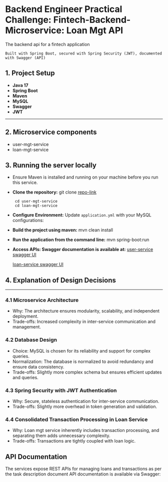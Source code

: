#  Backend Engineer Practical Challenge: Fintech-Backend-Microservice: Loan Mgt API
The backend api for a fintech application

`Built with Spring Boot, secured with Spring Security (JWT), documented with Swagger (API)`

## 1. Project Setup ##
- **Java 17**
- **Spring Boot**
- **Maven**
- **MySQL**
- **Swagger** 
- **JWT**

---

## 2. Microservice components
- user-mgt-service
- loan-mgt-service

## 3. Running the server locally ##
-   Ensure Maven is installed and running on your machine before you run this service.
- **Clone the repository:** git clone [repo-link](https://github.com/musty-codified/practical-challenge.git)

       cd user-mgt-service
       cd loan-mgt-service
- **Configure Environment:** Update `application.yml` with your MySQL configurations:
- **Build the project using maven:** mvn clean install
- **Run the application from the command line:** mvn spring-boot:run
- **Access APIs: Swagger documentation is available at:**
  [user-service swagger UI](http://localhost:8080/user-mgt-service/api/v1/swagger-ui/index.html#)

  [loan-service swagger UI](http://localhost:8081/loan-mgt-service/api/v1/swagger-ui/index.html#)
 

## 4. Explanation of Design Decisions ##

---
### 4.1 Microservice Architecture
- Why: The architecture ensures modularity, scalability, and independent deployment.
- Trade-offs: Increased complexity in inter-service communication and management.
### 4.2 Database Design
- Choice: MySQL is chosen for its reliability and support for complex queries.
- Normalization: The database is normalized to avoid redundancy and ensure data consistency.
- Trade-offs: Slightly more complex schema but ensures efficient updates and queries.
### 4.3 Spring Security with JWT Authentication
- Why: Secure, stateless authentication for inter-service communication.
- Trade-offs: Slightly more overhead in token generation and validation.
### 4.4 Consolidated Transaction Processing in Loan Service
- Why: Loan mgt service inherently includes transaction processing, and separating them adds unnecessary complexity.
- Trade-offs: Transactions are tightly coupled with loan logic.

## API Documentation ##
The services expose REST APIs for managing loans and transactions as per the task description document
API documentation is available via Swagger:














